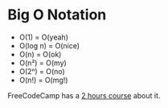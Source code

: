 # Big O Notation

* O\(1\) = O\(yeah\)
* O\(log n\) = O\(nice\) 
* O\(n\) = O\(ok\) 
* O\(n²\) = O\(my\) 
* O\(2ⁿ\) = O\(no\) 
* O\(n!\) = O\(mg!\)

FreeCodeCamp has a [2 hours course](https://www.youtube.com/watch?v=Mo4vesaut8g) about it.

